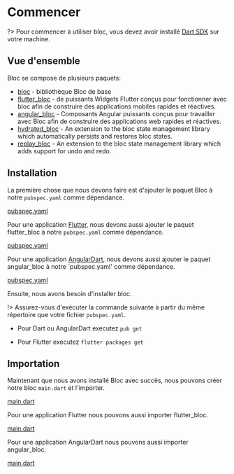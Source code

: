 # Commencer

?> Pour commencer à utiliser bloc, vous devez avoir installé [Dart SDK](https://dart.dev/get-dart) sur votre machine.

## Vue d'ensemble

Bloc se compose de plusieurs paquets:

- [bloc](https://pub.dev/packages/true_bloc) - bibliothèque Bloc de base
- [flutter_bloc](https://pub.dev/packages/flutter_bloc) - de puissants Widgets Flutter conçus pour fonctionner avec bloc afin de construire des applications mobiles rapides et réactives.
- [angular_bloc](https://pub.dev/packages/angular_bloc) - Composants Angular puissants conçus pour travailler avec Bloc afin de construire des applications web rapides et réactives.
- [hydrated_bloc](https://pub.dev/packages/hydrated_bloc) - An extension to the bloc state management library which automatically persists and restores bloc states.
- [replay_bloc](https://pub.dev/packages/replay_bloc) - An extension to the bloc state management library which adds support for undo and redo.

## Installation

La première chose que nous devons faire est d'ajouter le paquet Bloc à notre `pubspec.yaml` comme dépendance.

[pubspec.yaml](../_snippets/getting_started/bloc_pubspec.yaml.md ':include')

Pour une application [Flutter](https://flutter.dev/), nous devons aussi ajouter le paquet flutter_bloc à notre `pubspec.yaml` comme dépendance.

[pubspec.yaml](../_snippets/getting_started/flutter_bloc_pubspec.yaml.md ':include')

Pour une application [AngularDart](https://angulardart.dev/), nous devons aussi ajouter le paquet angular_bloc à notre `pubspec.yaml' comme dépendance.

[pubspec.yaml](../_snippets/getting_started/angular_bloc_pubspec.yaml.md ':include')

Ensuite, nous avons besoin d'installer bloc.

!> Assurez-vous d'exécuter la commande suivante à partir du même répertoire que votre fichier `pubspec.yaml`.

- Pour Dart ou AngularDart executez `pub get`

- Pour Flutter executez `flutter packages get`

## Importation

Maintenant que nous avons installé Bloc avec succès, nous pouvons créer notre bloc `main.dart` et l'importer.

[main.dart](../_snippets/getting_started/bloc_main.dart.md ':include')

Pour une application Flutter nous pouvons aussi importer flutter_bloc.

[main.dart](../_snippets/getting_started/flutter_bloc_main.dart.md ':include')

Pour une application AngularDart nous pouvons aussi importer angular_bloc.

[main.dart](../_snippets/getting_started/angular_bloc_main.dart.md ':include')
